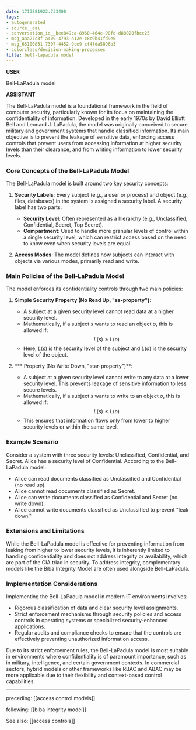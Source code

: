 ```yaml
---
date: 1713881922.733408
tags:
- autogenerated
- source__oai
- conversation_id__bee849ca-8960-464c-98fd-d88020fbcc25
- msg_aaa27c3f-a409-4793-a12e-c8c9b41fd9e0
- msg_65100831-7307-4452-9ce9-cf4fda5896b3
- colorclass/decision-making-processes
title: bell-lapadula model
---
```


**USER**

Bell-LaPadula model


**ASSISTANT**

The Bell-LaPadula model is a foundational framework in the field of computer security, particularly known for its focus on maintaining the confidentiality of information. Developed in the early 1970s by David Elliott Bell and Leonard J. LaPadula, the model was originally conceived to secure military and government systems that handle classified information. Its main objective is to prevent the leakage of sensitive data, enforcing access controls that prevent users from accessing information at higher security levels than their clearance, and from writing information to lower security levels.

### Core Concepts of the Bell-LaPadula Model

The Bell-LaPadula model is built around two key security concepts:

1. **Security Labels**: Every subject (e.g., a user or process) and object (e.g., files, databases) in the system is assigned a security label. A security label has two parts:
   - **Security Level**: Often represented as a hierarchy (e.g., Unclassified, Confidential, Secret, Top Secret).
   - **Compartment**: Used to handle more granular levels of control within a single security level, which can restrict access based on the need to know even when security levels are equal.

2. **Access Modes**: The model defines how subjects can interact with objects via various modes, primarily read and write.

### Main Policies of the Bell-LaPadula Model

The model enforces its confidentiality controls through two main policies:

1. **Simple Security Property (No Read Up, "ss-property")**:
   - A subject at a given security level cannot read data at a higher security level.
   - Mathematically, if a subject $s$ wants to read an object $o$, this is allowed if:
     $$ L(s) \geq L(o) $$
   - Here, $L(s)$ is the security level of the subject and $L(o)$ is the security level of the object.

2. *** Property (No Write Down, "star-property")**:
   - A subject at a given security level cannot write to any data at a lower security level. This prevents leakage of sensitive information to less secure levels.
   - Mathematically, if a subject $s$ wants to write to an object $o$, this is allowed if:
     $$ L(s) \leq L(o) $$
   - This ensures that information flows only from lower to higher security levels or within the same level.

### Example Scenario

Consider a system with three security levels: Unclassified, Confidential, and Secret. Alice has a security level of Confidential. According to the Bell-LaPadula model:

- Alice can read documents classified as Unclassified and Confidential (no read up).
- Alice cannot read documents classified as Secret.
- Alice can write documents classified as Confidential and Secret (no write down).
- Alice cannot write documents classified as Unclassified to prevent "leak down."

### Extensions and Limitations

While the Bell-LaPadula model is effective for preventing information from leaking from higher to lower security levels, it is inherently limited to handling confidentiality and does not address integrity or availability, which are part of the CIA triad in security. To address integrity, complementary models like the Biba Integrity Model are often used alongside Bell-LaPadula.

### Implementation Considerations

Implementing the Bell-LaPadula model in modern IT environments involves:
- Rigorous classification of data and clear security level assignments.
- Strict enforcement mechanisms through security policies and access controls in operating systems or specialized security-enhanced applications.
- Regular audits and compliance checks to ensure that the controls are effectively preventing unauthorized information access.

Due to its strict enforcement rules, the Bell-LaPadula model is most suitable in environments where confidentiality is of paramount importance, such as in military, intelligence, and certain government contexts. In commercial sectors, hybrid models or other frameworks like RBAC and ABAC may be more applicable due to their flexibility and context-based control capabilities.


---

preceding: [[access control models]]  


following: [[biba integrity model]]

See also: [[access controls]]